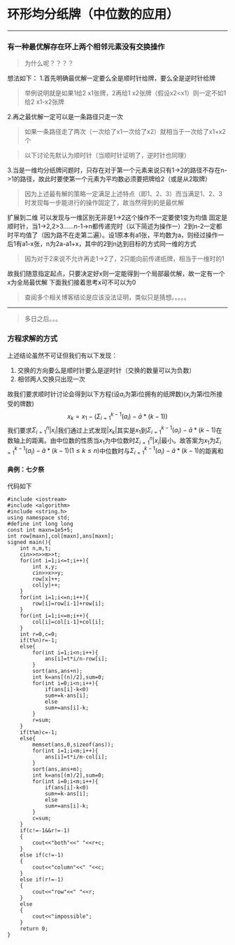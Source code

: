 # 环形均分纸牌（中位数的应用）
-----
### 有一种最优解存在环上两个相邻元素没有交换操作
>为什么呢？？？？

想法如下：
1.首先明确最优解一定要么全是顺时针给牌，要么全是逆时针给牌
>举例说明就是如果1给2 x1张牌，2再给1 x2张牌（假设x2<x1）则一定不如1给2 x1-x2张牌

2.再之最优解一定可以是一条路径只走一次
>如果一条路径走了两次（一次给了x1一次给了x2）就相当于一次给了x1+x2个

>以下讨论先默认为顺时针（当顺时针证明了，逆时针也同理）

3.当是一维均分纸牌问题时，只存在对于第一个元素来说只有1->2的路径不存在n->1的路径，故此时要使第一个元素为平均数必须要把牌给2（或是从2取牌）
>因为上述最有解的策略一定满足上述特点（即1、2、3）而当满足1、2、3时发现每一步能进行的操作固定了，故当然得到的是最优解

扩展到二维
可以发现与一维区别无非是1->2这个操作不一定要使1变为均值
固定是顺时针，当1->2,2>3......n-1->n都传递完时（以下简述为操作一）2到n-2一定都时平均值了（因为路不在走第二遍）。设1原本有a1张，平均数为a，则经过操作一后1有a1-x张，n为2a-a1+x，其中的2到n达到目标的方式同一维的方式
>因为对于2来说不允许再走1->2了，2只能向前传递纸牌，相当于一维时的1

故我们随意指定起点，只要决定好x则一定能得到一个局部最优解，故一定有一个x为全局最优解
下面我们接着思考x可不可以为0
>查阅多个相关博客结论是应该没法证明，类似只是猜想。。。。。
----
>多日之后。。。

### 方程求解的方式
上述结论虽然不可证但我们有以下发现：
1. 交换的方向要么是顺时针要么是逆时针（交换的数量可以为负数）
2. 相邻两人交换只出现一次
   
故我们要求顺时针讨论会得到以下方程(设$a_i$为第i位拥有的纸牌数)($x_i$为第i位所接受的牌数)
$$
x_k=x_1-(\Sigma_{i=1}^{k-1}(a_i)-\bar a*(k-1))
$$
我们要求$\Sigma_{i=1}^{n}\lvert x_i\rvert$我们通过上式发现$\lvert x_k\rvert$其实是$x_1$到$\Sigma_{i=1}^{k-1}(a_i)-\bar a*(k-1)$在数轴上的距离。由中位数的性质当$x_1$为中位数时$\Sigma_{i=1}^{n}\lvert x_i\rvert$最小。故答案为$x_1$为$\Sigma_{i=1}^{k-1}(a_i)-\bar a*(k-1)(1\leq k\leq n)$中位数时与$\Sigma_{i=1}^{k-1}(a_i)-\bar a*(k-1)$的距离和
#### 典例：七夕祭
代码如下
```
#include <iostream>
#include <algorithm>
#include <string.h>
using namespace std;
#define int long long
const int maxn=1e5+5;
int row[maxn],col[maxn],ans[maxn];
signed main(){
    int n,m,t;
    cin>>n>>m>>t;
    for(int i=1;i<=t;i++){
        int x,y;
        cin>>x>>y;
        row[x]++;
        col[y]++;
    }
    for(int i=1;i<=n;i++){
        row[i]=row[i-1]+row[i];
    }
    for(int i=1;i<=m;i++){
        col[i]=col[i-1]+col[i];
    }
    int r=0,c=0;
    if(t%n)r=-1;
    else{
        for(int i=1;i<n;i++){
            ans[i]=t*i/n-row[i];
        }
        sort(ans,ans+n);
        int k=ans[(n)/2],sum=0;
        for(int i=0;i<n;i++){
            if(ans[i]-k<0)
            sum+=k-ans[i];
            else
            sum+=ans[i]-k;
        }
        r=sum;
    }
    if(t%m)c=-1;
    else{
        memset(ans,0,sizeof(ans));
        for(int i=1;i<m;i++){
            ans[i]=t*i/m-col[i];
        }
        sort(ans,ans+m);
        int k=ans[(m)/2],sum=0;
        for(int i=0;i<m;i++){
            if(ans[i]-k<0)
            sum+=k-ans[i];
            else
            sum+=ans[i]-k;
        }
        c=sum;
    }
    if(c!=-1&&r!=-1)
    {
        cout<<"both"<<" "<<r+c;
    }
    else if(c!=-1)
    {
        cout<<"column"<<" "<<c;
    }
    else if(r!=-1)
    {
        cout<<"row"<<" "<<r;
    }
    else
    {
        cout<<"impossible";
    }
    return 0;
}
```